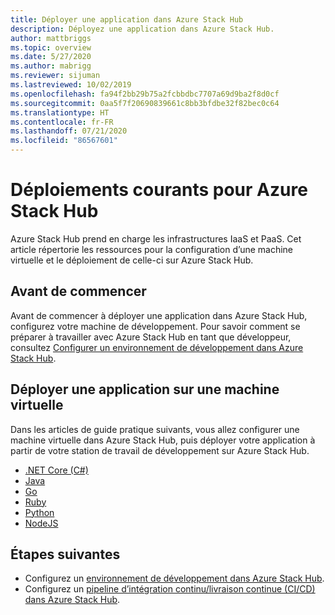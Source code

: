 ```yaml
---
title: Déployer une application dans Azure Stack Hub
description: Déployez une application dans Azure Stack Hub.
author: mattbriggs
ms.topic: overview
ms.date: 5/27/2020
ms.author: mabrigg
ms.reviewer: sijuman
ms.lastreviewed: 10/02/2019
ms.openlocfilehash: fa94f2bb29b75a2fcbbdbc7707a69d9ba2f8d0cf
ms.sourcegitcommit: 0aa5f7f20690839661c8bb3bfdbe32f82bec0c64
ms.translationtype: HT
ms.contentlocale: fr-FR
ms.lasthandoff: 07/21/2020
ms.locfileid: "86567601"
---
```

# <a name="common-deployments-for-azure-stack-hub"></a>Déploiements courants pour Azure Stack Hub

Azure Stack Hub prend en charge les infrastructures IaaS et PaaS. Cet article répertorie les ressources pour la configuration d’une machine virtuelle et le déploiement de celle-ci sur Azure Stack Hub.

## <a name="before-you-begin"></a>Avant de commencer

Avant de commencer à déployer une application dans Azure Stack Hub, configurez votre machine de développement. Pour savoir comment se préparer à travailler avec Azure Stack Hub en tant que développeur, consultez [Configurer un environnement de développement dans Azure Stack Hub](azure-stack-dev-start.md).

## <a name="deploy-an-app-to-a-vm"></a>Déployer une application sur une machine virtuelle

Dans les articles de guide pratique suivants, vous allez configurer une machine virtuelle dans Azure Stack Hub, puis déployer votre application à partir de votre station de travail de développement sur Azure Stack Hub.

- [.NET Core (C#)](azure-stack-dev-start-howto-vm-dotnet.md)
- [Java](azure-stack-dev-start-howto-vm-java.md)
- [Go](azure-stack-dev-start-howto-vm-go.md)
- [Ruby](azure-stack-dev-start-howto-vm-ruby.md)
- [Python](azure-stack-dev-start-howto-vm-python.md)
- [NodeJS](azure-stack-dev-start-howto-vm-nodejs.md)

## <a name="next-steps"></a>Étapes suivantes

- Configurez un [environnement de développement dans Azure Stack Hub](azure-stack-dev-start.md).
- Configurez un [pipeline d’intégration continu/livraison continue (CI/CD) dans Azure Stack Hub](https://github.com/Azure-Samples/azure-intelligent-edge-patterns/tree/master/hybrid-devops).
